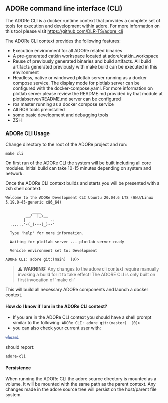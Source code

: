 <!--
********************************************************************************
* Copyright (C) 2017-2020 German Aerospace Center (DLR). 
* Eclipse ADORe, Automated Driving Open Research https://eclipse.org/adore
*
* This program and the accompanying materials are made available under the 
* terms of the Eclipse Public License 2.0 which is available at
* http://www.eclipse.org/legal/epl-2.0.
*
* SPDX-License-Identifier: EPL-2.0 
*
* Contributors: 
********************************************************************************
-->
## ADORe command line interface (CLI)

The ADORe CLI is a docker runtime context that provides a complete set of tools
for execution and development within adore. For more information on this tool
please visit https://github.com/DLR-TS/adore_cli

The ADORe CLI context provides the following features: 
* Execution environment for all ADORe related binaries 
* A pre-generated catkin workspace located at adore/catkin_workspace
* Reuse of previously generated binaries and build artifacts. All build 
artifacts generated previously with make build can be executed in this 
environment
* Headless, native or windowed plotlab server running as a docker compose 
service.  The display mode for plotlab server can be configured with the 
docker-compose.yaml. For more information on plotlab server please review the
README.md provided by that module at plotlabserver/README.md
server can be configured 
* ros master running as a docker compose service
* All ROS tools preinstalled
* some basic development and debugging tools
* ZSH

### ADORe CLI Usage
Change directory to the root of the ADORe project and run:
```
make cli
```
On first run of the ADORe CLI the system will be built including all core
modules. Initial build can take 10-15 minutes depending on system and network. 

Once the ADORe CLI context builds and starts you will be presented with a 
zsh shell context:
```text
Welcome to the ADORe Development CLI Ubuntu 20.04.6 LTS (GNU/Linux 5.19.0-45-generic x86_64)

            ____ 
         __/  |_\__
        |           -. 
  ......'-(_)---(_)--' 

  Type 'help' for more information.

  Waiting for plotlab server ... plotlab server ready 

  Vehicle environment set to: Development

ADORe CLI: adore git:(main)  (0)>  
```
> **⚠ WARNING:** Any changes to the adore cli context require manually invoking a build for it to take effect! 
>The ADORE CLI is only built on first invocation of 'make cli'


This will build all necessary ADORe components and launch a docker context.


#### How do I know if I am in the ADORe CLI context?

- If you are in the ADORe CLI context you should have a shell prompt similar to
  the following: `ADORe CLI: adore git:(master)  (0)>`
- you can also check your current user with:
```bash
whoami
```
should report:
```bash
adore-cli
```

#### Persistence
When running the ADORe CLI the adore source directory is mounted as a volume.
It will be mounted with the same path as the parent context. Any changes made 
in the adore source tree will persist on the host/parent file system.




